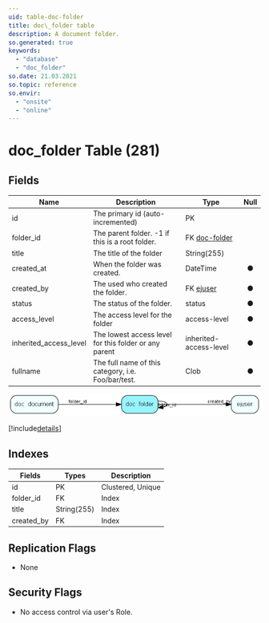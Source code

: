 ```yaml
---
uid: table-doc-folder
title: doc\_folder table
description: A document folder.
so.generated: true
keywords:
  - "database"
  - "doc_folder"
so.date: 21.03.2021
so.topic: reference
so.envir:
  - "onsite"
  - "online"
---
```


# doc\_folder Table (281)

## Fields

| Name | Description | Type | Null |
|------|-------------|------|:----:|
|id|The primary id (auto-incremented)|PK| |
|folder\_id|The parent folder. -1 if this is a root folder.|FK [doc-folder](doc-folder.md)| |
|title|The title of the folder|String(255)| |
|created\_at|When the folder was created.|DateTime|&#x25CF;|
|created\_by|The used who created the folder.|FK [ejuser](ejuser.md)|&#x25CF;|
|status|The status of the folder.|status|&#x25CF;|
|access\_level|The access level for the folder|access-level|&#x25CF;|
|inherited\_access\_level|The lowest access level for this folder or any parent|inherited-access-level|&#x25CF;|
|fullname|The full name of this category, i.e. Foo/bar/test.|Clob|&#x25CF;|


![doc_folder table relationship diagram](./media/doc_folder.png)

[!include[details](./includes/doc-folder.md)]

## Indexes

| Fields | Types | Description |
|--------|-------|-------------|
|id |PK |Clustered, Unique |
|folder\_id |FK |Index |
|title |String(255) |Index |
|created\_by |FK |Index |

## Replication Flags

* None

## Security Flags

* No access control via user's Role.

